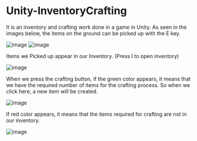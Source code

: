# Unity-InventoryCrafting
It is an inventory and crafting work done in a game in Unity.
As seen in the images below, the items on the ground can be picked up with the E key.

![image](https://github.com/yigitgltkn/Unity-InventoryCrafting/assets/117045227/f4b7d227-e41c-44a2-878b-1ffa0cf01383)
![image](https://github.com/yigitgltkn/Unity-InventoryCrafting/assets/117045227/1842819c-dfd3-4182-a809-ec93ba224e45)

Items we Picked up appear in our Inventory. (Press I to open inventory)

![image](https://github.com/yigitgltkn/Unity-InventoryCrafting/assets/117045227/ed3d8aaa-5525-4b1e-ba23-1431790dc4fa)

When we press the crafting button, if the green color appears, it means that we have the required number of items for the crafting process.
So when we click here, a new item will be created.

![image](https://github.com/yigitgltkn/Unity-InventoryCrafting/assets/117045227/bd1185f8-3dc9-4460-adb2-4ee6f1058452)

If red color appears, it means that the items required for crafting are not in our inventory.

![image](https://github.com/yigitgltkn/Unity-InventoryCrafting/assets/117045227/eccb8d78-2820-433d-8dc2-56e19a9a8595)

